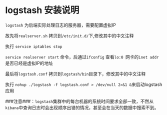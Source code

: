 # logstash 安装说明

```logstash``` 为后端实际处理日志的服务器，需要配置虚拟IP

故先将```realserver.sh``` 拷贝到```/etc/init.d/```下,修改其中的中文注释

执行 ```service iptables stop```

```service realserver start``` 命令，后通过```ifconfig``` 查看```lo:0 ```网卡的```inet addr``` 是否已经是虚拟IP的地址

最后将```logstash.conf``` 拷贝到```logstash/bin```目录下，修改其中的中文注释

执行 ```nohup ./logstash -f logstash.conf > /dev/null 2>&1 &```来启动logstash应用


###注意###：```logstash```集群中的每台机器的系统时间要求全部一致，不然从```kibana```中查询日志时会出现顺序出错的情况，甚至会在当天的数据中搜索不到。
